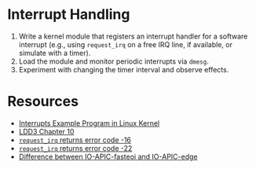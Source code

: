 # Interrupt Handling

1. Write a kernel module that registers an interrupt handler for a software interrupt (e.g., using `request_irq` on a free IRQ line, if available, or simulate with a timer).
2. Load the module and monitor periodic interrupts via `dmesg`.
3. Experiment with changing the timer interval and observe effects.

# Resources

- [Interrupts Example Program in Linux Kernel](https://embetronicx.com/tutorials/linux/device-drivers/linux-device-driver-tutorial-part-13-interrupt-example-program-in-linux-kernel/)
- [LDD3 Chapter 10](https://www.oreilly.com/library/view/linux-device-drivers/0596005903/ch10.html)
- [`request_irq` returns error code -16](https://stackoverflow.com/questions/61462055/interrupt-handler-request-irq-returns-error-code-16)
- [`request_irq` returns error code -22](https://stackoverflow.com/questions/15245626/simple-interrupt-handler-request-irq-returns-error-code-22)
- [Difference between IO-APIC-fasteoi and IO-APIC-edge](https://stackoverflow.com/questions/7005331/difference-between-io-apic-fasteoi-and-io-apic-edge)
